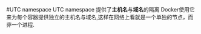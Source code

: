 #UTC namespace
UTC namespace 提供了**主机名**与**域名**的隔离
Docker使用它来为每个容器提供独立的主机名与域名,这样在网络上看就是一个单独的节点，而非一个进程.
